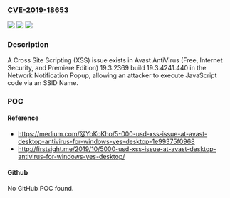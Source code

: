### [CVE-2019-18653](https://cve.mitre.org/cgi-bin/cvename.cgi?name=CVE-2019-18653)
![](https://img.shields.io/static/v1?label=Product&message=n%2Fa&color=blue)
![](https://img.shields.io/static/v1?label=Version&message=n%2Fa&color=blue)
![](https://img.shields.io/static/v1?label=Vulnerability&message=n%2Fa&color=brighgreen)

### Description

A Cross Site Scripting (XSS) issue exists in Avast AntiVirus (Free, Internet Security, and Premiere Edition) 19.3.2369 build 19.3.4241.440 in the Network Notification Popup, allowing an attacker to execute JavaScript code via an SSID Name.

### POC

#### Reference
- https://medium.com/@YoKoKho/5-000-usd-xss-issue-at-avast-desktop-antivirus-for-windows-yes-desktop-1e99375f0968
- http://firstsight.me/2019/10/5000-usd-xss-issue-at-avast-desktop-antivirus-for-windows-yes-desktop/

#### Github
No GitHub POC found.

